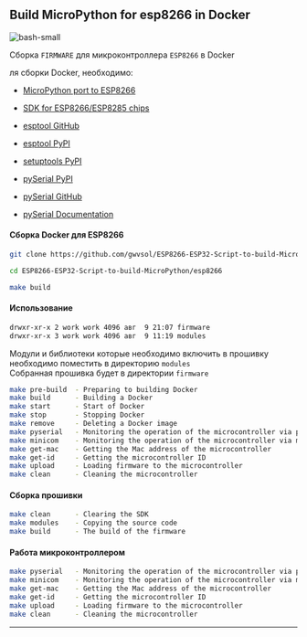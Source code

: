 ## Build MicroPython for esp8266 in Docker

![bash-small](https://user-images.githubusercontent.com/13176091/54089754-070c6c00-4375-11e9-8495-d06e9d5f3fe3.png)  

Cборка ```FIRMWARE``` для микроконтроллера ```ESP8266``` в Docker    

ля сборки Docker, необходимо:  

* [MicroPython port to ESP8266](https://github.com/micropython/micropython/tree/master/ports/esp8266#micropython-port-to-esp8266)  
* [SDK for ESP8266/ESP8285 chips](https://github.com/pfalcon/esp-open-sdk)   
  
* [esptool GitHub](https://github.com/espressif/esptool)  
* [esptool PyPI](https://pypi.org/project/esptool/)  
* [setuptools PyPI](https://pypi.org/project/setuptools/)      
* [pySerial PyPI](https://pypi.org/project/pyserial/)  
* [pySerial GitHub](https://github.com/pyserial/pyserial)  
* [pySerial Documentation](https://pyserial.readthedocs.io/en/latest/shortintro.html)   


#### Сборка Docker для ESP8266
```bash
git clone https://github.com/gwvsol/ESP8266-ESP32-Script-to-build-MicroPython.git

cd ESP8266-ESP32-Script-to-build-MicroPython/esp8266

make build
```

#### Использование

```bash
drwxr-xr-x 2 work work 4096 авг  9 21:07 firmware
drwxr-xr-x 3 work work 4096 авг  9 11:19 modules
```

Модули и библиотеки которые необходимо включить в прошивку необходимо поместить в директорию ```modules```  
Собранная прошивка будет в директории ```firmware```  

```bash
make pre-build	- Preparing to building Docker
make build	    - Building a Docker
make start	    - Start of Docker
make stop       - Stopping Docker
make remove	    - Deleting a Docker image
make pyserial   - Monitoring the operation of the microcontroller via pyserial
make minicom    - Monitoring the operation of the microcontroller via minicon
make get-mac    - Getting the Mac address of the microcontroller
make get-id	    - Getting the microcontroller ID
make upload	    - Loading firmware to the microcontroller
make clean	    - Cleaning the microcontroller 
```

#### Сборка прошивки

```bash
make clean	    - Clearing the SDK
make modules    - Copying the source code
make build	    - The build of the firmware
```

#### Работа микроконтроллером 

```bash
make pyserial   - Monitoring the operation of the microcontroller via pyserial
make minicom    - Monitoring the operation of the microcontroller via minicon
make get-mac    - Getting the Mac address of the microcontroller
make get-id	    - Getting the microcontroller ID
make upload	    - Loading firmware to the microcontroller
make clean	    - Cleaning the microcontroller
```

***